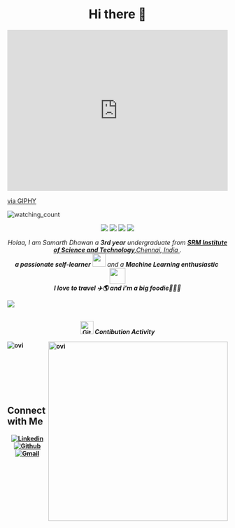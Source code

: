 
<h1 align="center"> Hi there 👋  </h1>
<div style="width:100%;height:0;padding-bottom:73%;position:relative;"><iframe src="https://giphy.com/embed/Wj7lNjMNDxSmc" width="100%" height="100%" style="position:absolute" frameBorder="0" class="giphy-embed" allowFullScreen></iframe></div><p><a href="https://giphy.com/gifs/dog-miss-Wj7lNjMNDxSmc">via GIPHY</a></p>



<!-- <img align = "center" src="https://img.icons8.com/external-flat-juicy-fish/60/000000/external-male-coding-and-development-flat-flat-juicy-fish.png"/> -->

<p align="left"> 
<img src="https://komarev.com/ghpvc/?username=samarth2812&color=brightgreen" alt="watching_count" />
 </p>
 <p align="center">
<img src="https://img.shields.io/badge/Age-21-blue" />
  <img src="https://img.shields.io/badge/Focus-Machine%20Learning%20%26%20Web%20Development-brightgreen" />
  <img src="https://img.shields.io/badge/Lives-India%20-success" />
  <img src="https://img.shields.io/badge/Languages-English%20-brightgreen" />
</p>

<p align="center">
  <em>
    Holaa, I am Samarth Dhawan a <b>3rd year</b> undergraduate from <a href="https://uom.lk/"> <b>SRM Institute of Science and Technology</b>,Chennai, India </a>. <br>
    <b>a passionate self-learner</b> <img src="https://github.com/TheDudeThatCode/TheDudeThatCode/blob/master/Assets/Developer.gif" width="30px"> and a <b>Machine Learning enthusiastic</b>&nbsp;<img src="https://github.com/TheDudeThatCode/TheDudeThatCode/blob/master/Assets/Designer.gif" width="36px">
   <br><b>I love to travel ✈️🌎 and i'm a big foodie🍔🍟🍛
  </em> 
  <br>
</p>
<img src="https://user-images.githubusercontent.com/73097560/115834477-dbab4500-a447-11eb-908a-139a6edaec5c.gif"><br><br>


  <p align="center">
 <img src="https://media.giphy.com/media/W5eoZHPpUx9sapR0eu/giphy.gif" width="30px" alt="Git"/>&nbsp;<i><b>Contibution Activity</b></i></p>
 
<p><img align="left" src="https://github-readme-stats.vercel.app/api/top-langs?username=samarth2812&show_icons=true&locale=en&layout=compact&theme=chartreuse-dark" alt="ovi" /></p>
<p>&nbsp;<img align="right" src="https://github-readme-stats.vercel.app/api?username=samarth2812&show_icons=true&locale=en&theme=chartreuse-dark" alt="ovi" width="410" /></p>
<br><br><br><br><br>


## Connect with Me


<p align="center">
  <a href="https://www.linkedin.com/in/samarth-dhawan-a317821aa/"><img alt="Linkedin" title="Samarth Dhawan Linkedin" src="https://img.shields.io/badge/LinkedIn-0077B5?style=for-the-badge&logo=linkedin&logoColor=white"></a>
  <a href="https://github.com/samarth2812"><img alt="Github" title="Samarth Github" src="https://img.shields.io/badge/GitHub-100000?style=for-the-badge&logo=github&logoColor=white"></a>
  <a href="mailto:sd2140@srmist.edu.in"><img alt="Gmail" title="Samarth Dhawan Gmail" src="https://img.shields.io/badge/Gmail-D14836?style=for-the-badge&logo=gmail&logoColor=white"></a>
</p>



<!-- 
  <br />[<img src="https://img.icons8.com/color/48/000000/linkedin.png" width="3.5%"/>](https://www.linkedin.com/in/samarth-dhawan-a317821aa/)  &nbsp;
   <a href="mailto:samarthdhawan28@gmail.com"> <img src="https://img.icons8.com/fluent/48/000000/gmail.png" width="3.5%"/>
  #### Here is What i'm working on! -->
